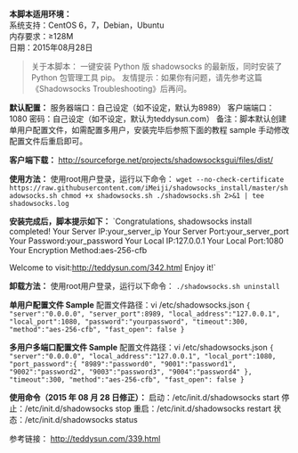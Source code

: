 **本脚本适用环境：**  
系统支持：CentOS 6，7，Debian，Ubuntu  
内存要求：≥128M  
日期：2015年08月28日  





>关于本脚本：
一键安装 Python 版 shadowsocks 的最新版，同时安装了 Python 包管理工具 pip。
友情提示：如果你有问题，请先参考这篇《Shadowsocks Troubleshooting》后再问。


**默认配置：**
服务器端口：自己设定（如不设定，默认为8989）
客户端端口：1080
密码：自己设定（如不设定，默认为teddysun.com）
备注：脚本默认创建单用户配置文件，如需配置多用户，安装完毕后参照下面的教程 sample 手动修改配置文件后重启即可。

**客户端下载：**
http://sourceforge.net/projects/shadowsocksgui/files/dist/

**使用方法：**
使用root用户登录，运行以下命令：
`wget --no-check-certificate 
https://raw.githubusercontent.com/iMeiji/shadowsocks_install/master/shadowsocks.sh
chmod +x shadowsocks.sh
./shadowsocks.sh 2>&1 | tee shadowsocks.log`

**安装完成后，脚本提示如下：**
`Congratulations, shadowsocks install completed!
Your Server IP:your_server_ip
Your Server Port:your_server_port
Your Password:your_password
Your Local IP:127.0.0.1
Your Local Port:1080
Your Encryption Method:aes-256-cfb

Welcome to visit:http://teddysun.com/342.html
Enjoy it!`

**卸载方法：**
使用root用户登录，运行以下命令：
`./shadowsocks.sh uninstall
`

**单用户配置文件 Sample**
配置文件路径：vi /etc/shadowsocks.json
`{
    "server":"0.0.0.0",
    "server_port":8989,
    "local_address":"127.0.0.1",
    "local_port":1080,
    "password":"yourpassword",
    "timeout":300,
    "method":"aes-256-cfb",
    "fast_open": false
}`

**多用户多端口配置文件 Sample**
配置文件路径：vi /etc/shadowsocks.json
`{
    "server":"0.0.0.0",
    "local_address":"127.0.0.1",
    "local_port":1080,
    "port_password":{
         "8989":"password0",
         "9001":"password1",
         "9002":"password2",
         "9003":"password3",
         "9004":"password4"
    },
    "timeout":300,
    "method":"aes-256-cfb",
    "fast_open": false
}`

**使用命令（2015 年 08 月 28 日修正）：**
启动：/etc/init.d/shadowsocks start
停止：/etc/init.d/shadowsocks stop
重启：/etc/init.d/shadowsocks restart
状态：/etc/init.d/shadowsocks status

参考链接：
http://teddysun.com/339.html